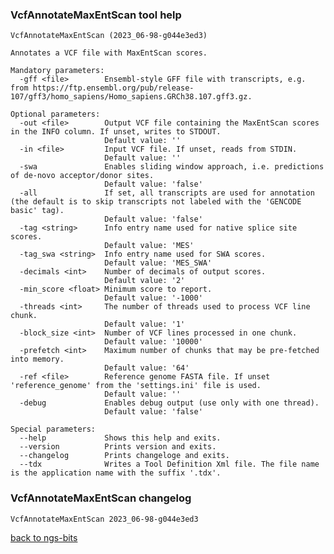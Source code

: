 ### VcfAnnotateMaxEntScan tool help
	VcfAnnotateMaxEntScan (2023_06-98-g044e3ed3)
	
	Annotates a VCF file with MaxEntScan scores.
	
	Mandatory parameters:
	  -gff <file>        Ensembl-style GFF file with transcripts, e.g. from https://ftp.ensembl.org/pub/release-107/gff3/homo_sapiens/Homo_sapiens.GRCh38.107.gff3.gz.
	
	Optional parameters:
	  -out <file>        Output VCF file containing the MaxEntScan scores in the INFO column. If unset, writes to STDOUT.
	                     Default value: ''
	  -in <file>         Input VCF file. If unset, reads from STDIN.
	                     Default value: ''
	  -swa               Enables sliding window approach, i.e. predictions of de-novo acceptor/donor sites.
	                     Default value: 'false'
	  -all               If set, all transcripts are used for annotation (the default is to skip transcripts not labeled with the 'GENCODE basic' tag).
	                     Default value: 'false'
	  -tag <string>      Info entry name used for native splice site scores.
	                     Default value: 'MES'
	  -tag_swa <string>  Info entry name used for SWA scores.
	                     Default value: 'MES_SWA'
	  -decimals <int>    Number of decimals of output scores.
	                     Default value: '2'
	  -min_score <float> Minimum score to report.
	                     Default value: '-1000'
	  -threads <int>     The number of threads used to process VCF line chunk.
	                     Default value: '1'
	  -block_size <int>  Number of VCF lines processed in one chunk.
	                     Default value: '10000'
	  -prefetch <int>    Maximum number of chunks that may be pre-fetched into memory.
	                     Default value: '64'
	  -ref <file>        Reference genome FASTA file. If unset 'reference_genome' from the 'settings.ini' file is used.
	                     Default value: ''
	  -debug             Enables debug output (use only with one thread).
	                     Default value: 'false'
	
	Special parameters:
	  --help             Shows this help and exits.
	  --version          Prints version and exits.
	  --changelog        Prints changeloge and exits.
	  --tdx              Writes a Tool Definition Xml file. The file name is the application name with the suffix '.tdx'.
	
### VcfAnnotateMaxEntScan changelog
	VcfAnnotateMaxEntScan 2023_06-98-g044e3ed3
	
[back to ngs-bits](https://github.com/imgag/ngs-bits)